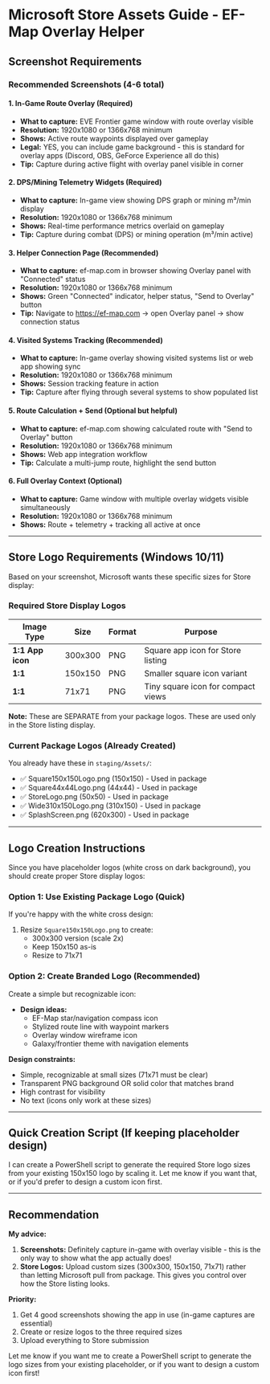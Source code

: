 # Microsoft Store Assets Guide - EF-Map Overlay Helper

## Screenshot Requirements

### Recommended Screenshots (4-6 total)

#### 1. **In-Game Route Overlay** (Required)
- **What to capture:** EVE Frontier game window with route overlay visible
- **Resolution:** 1920x1080 or 1366x768 minimum
- **Shows:** Active route waypoints displayed over gameplay
- **Legal:** YES, you can include game background - this is standard for overlay apps (Discord, OBS, GeForce Experience all do this)
- **Tip:** Capture during active flight with overlay panel visible in corner

#### 2. **DPS/Mining Telemetry Widgets** (Required)
- **What to capture:** In-game view showing DPS graph or mining m³/min display
- **Resolution:** 1920x1080 or 1366x768 minimum
- **Shows:** Real-time performance metrics overlaid on gameplay
- **Tip:** Capture during combat (DPS) or mining operation (m³/min active)

#### 3. **Helper Connection Page** (Recommended)
- **What to capture:** ef-map.com in browser showing Overlay panel with "Connected" status
- **Resolution:** 1920x1080 or 1366x768 minimum
- **Shows:** Green "Connected" indicator, helper status, "Send to Overlay" button
- **Tip:** Navigate to https://ef-map.com → open Overlay panel → show connection status

#### 4. **Visited Systems Tracking** (Recommended)
- **What to capture:** In-game overlay showing visited systems list or web app showing sync
- **Resolution:** 1920x1080 or 1366x768 minimum
- **Shows:** Session tracking feature in action
- **Tip:** Capture after flying through several systems to show populated list

#### 5. **Route Calculation + Send** (Optional but helpful)
- **What to capture:** ef-map.com showing calculated route with "Send to Overlay" button
- **Resolution:** 1920x1080 or 1366x768 minimum
- **Shows:** Web app integration workflow
- **Tip:** Calculate a multi-jump route, highlight the send button

#### 6. **Full Overlay Context** (Optional)
- **What to capture:** Game window with multiple overlay widgets visible simultaneously
- **Resolution:** 1920x1080 or 1366x768 minimum
- **Shows:** Route + telemetry + tracking all active at once

---

## Store Logo Requirements (Windows 10/11)

Based on your screenshot, Microsoft wants these specific sizes for Store display:

### Required Store Display Logos

| Image Type | Size | Format | Purpose |
|------------|------|--------|---------|
| **1:1 App icon** | 300x300 | PNG | Square app icon for Store listing |
| **1:1** | 150x150 | PNG | Smaller square icon variant |
| **1:1** | 71x71 | PNG | Tiny square icon for compact views |

**Note:** These are SEPARATE from your package logos. These are used only in the Store listing display.

### Current Package Logos (Already Created)
You already have these in `staging/Assets/`:
- ✅ Square150x150Logo.png (150x150) - Used in package
- ✅ Square44x44Logo.png (44x44) - Used in package
- ✅ StoreLogo.png (50x50) - Used in package
- ✅ Wide310x150Logo.png (310x150) - Used in package
- ✅ SplashScreen.png (620x300) - Used in package

---

## Logo Creation Instructions

Since you have placeholder logos (white cross on dark background), you should create proper Store display logos:

### Option 1: Use Existing Package Logo (Quick)
If you're happy with the white cross design:
1. Resize `Square150x150Logo.png` to create:
   - 300x300 version (scale 2x)
   - Keep 150x150 as-is
   - Resize to 71x71

### Option 2: Create Branded Logo (Recommended)
Create a simple but recognizable icon:
- **Design ideas:**
  - EF-Map star/navigation compass icon
  - Stylized route line with waypoint markers
  - Overlay window wireframe icon
  - Galaxy/frontier theme with navigation elements

**Design constraints:**
- Simple, recognizable at small sizes (71x71 must be clear)
- Transparent PNG background OR solid color that matches brand
- High contrast for visibility
- No text (icons only work at these sizes)

---

## Quick Creation Script (If keeping placeholder design)

I can create a PowerShell script to generate the required Store logo sizes from your existing 150x150 logo by scaling it. Let me know if you want that, or if you'd prefer to design a custom icon first.

---

## Recommendation

**My advice:**
1. **Screenshots:** Definitely capture in-game with overlay visible - this is the only way to show what the app actually does!
2. **Store Logos:** Upload custom sizes (300x300, 150x150, 71x71) rather than letting Microsoft pull from package. This gives you control over how the Store listing looks.

**Priority:**
1. Get 4 good screenshots showing the app in use (in-game captures are essential)
2. Create or resize logos to the three required sizes
3. Upload everything to Store submission

Let me know if you want me to create a PowerShell script to generate the logo sizes from your existing placeholder, or if you want to design a custom icon first!
